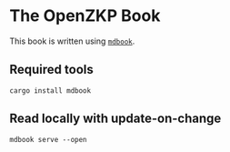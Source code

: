# The OpenZKP Book

This book is written using [`mdbook`][mdbook].

[mdbook]: https://rust-lang.github.io/mdBook/index.html

## Required tools

```
cargo install mdbook
```

## Read locally with update-on-change

```
mdbook serve --open
```
